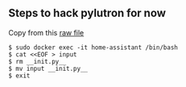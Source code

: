 ## Steps to hack pylutron for now

Copy from this [raw file](https://raw.githubusercontent.com/awrede/pylutron/master/pylutron/__init__.py)
```
$ sudo docker exec -it home-assistant /bin/bash
$ cat <<EOF > input
$ rm __init.py__
$ mv input __init.py__
$ exit
```
